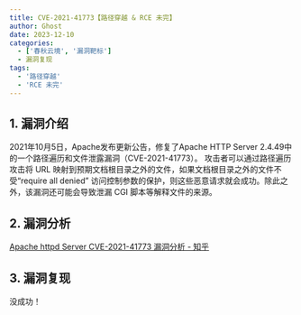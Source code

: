 ```yaml
---
title: CVE-2021-41773【路径穿越 & RCE 未完】
author: Ghost
date: 2023-12-10
categories:
  - ['春秋云境', '漏洞靶标']
  - 漏洞复现
tags:
  - '路径穿越'
  - 'RCE 未完'
---
```


## 1. 漏洞介绍

2021年10月5日，Apache发布更新公告，修复了Apache HTTP Server 2.4.49中的一个路径遍历和文件泄露漏洞（CVE-2021-41773）。 攻击者可以通过路径遍历攻击将 URL 映射到预期文档根目录之外的文件，如果文档根目录之外的文件不受“require all denied” 访问控制参数的保护，则这些恶意请求就会成功。除此之外，该漏洞还可能会导致泄漏 CGI 脚本等解释文件的来源。

## 2. 漏洞分析

[Apache httpd Server CVE-2021-41773 漏洞分析 - 知乎](https://zhuanlan.zhihu.com/p/431088307)

## 3. 漏洞复现

没成功！
